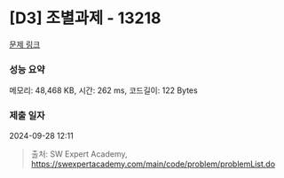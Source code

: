 # [D3] 조별과제 - 13218 

[문제 링크](https://swexpertacademy.com/main/code/problem/problemDetail.do?contestProbId=AXzjvCCq-PwDFASs) 

### 성능 요약

메모리: 48,468 KB, 시간: 262 ms, 코드길이: 122 Bytes

### 제출 일자

2024-09-28 12:11



> 출처: SW Expert Academy, https://swexpertacademy.com/main/code/problem/problemList.do